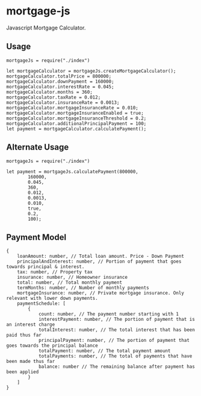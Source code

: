 # mortgage-js
Javascript Mortgage Calculator.

## Usage
    mortgageJs = require("./index")
    
    let mortgageCalculator = mortgageJs.createMortgageCalculator();
    mortgageCalculator.totalPrice = 800000;
    mortgageCalculator.downPayment = 160000;
    mortgageCalculator.interestRate = 0.045;
    mortgageCalculator.months = 360;
    mortgageCalculator.taxRate = 0.012;
    mortgageCalculator.insuranceRate = 0.0013;
    mortgageCalculator.mortgageInsuranceRate = 0.010;
    mortgageCalculator.mortgageInsuranceEnabled = true;
    mortgageCalculator.mortgageInsuranceThreshold = 0.2;
    mortgageCalculator.additionalPrincipalPayment = 100;
    let payment = mortgageCalculator.calculatePayment();

## Alternate Usage
    mortgageJs = require("./index")
    
    let payment = mortgageJs.calculatePayment(800000,
            160000,
            0.045,
            360,
            0.012,
            0.0013,
            0.010,
            true,
            0.2,
            100);

## Payment Model
    {
        loanAmount: number, // Total loan amount. Price - Down Payment
        principalAndInterest: number, // Portion of payment that goes towards principal & interest.
        tax: number, // Property tax
        insurance: number, // Homeowner insurance
        total: number, // Total monthly payment
        termMonths: number, // Number of monthly payments
        mortgageInsurance: number, // Private mortgage insurance. Only relevant with lower down payments.
        paymentSchedule: [
            {
                count: number, // The payment number starting with 1
                interestPayment: number, // The portion of payment that is an interest charge
                totalInterest: number, // The total interest that has been paid thus far
                principalPayment: number, // The portion of payment that goes towards the principal balance
                totalPayment: number, // The total payment amount
                totalPayments: number, // The total of payments that have been made thus far
                balance: number // The remaining balance after payment has been applied
            }
        ]
    }